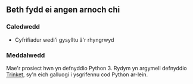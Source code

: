 ## Beth fydd ei angen arnoch chi

### Caledwedd

+ Cyfrifiadur wedi'i gysylltu â'r rhyngrwyd

### Meddalwedd

Mae'r prosiect hwn yn defnyddio Python 3. Rydym yn argymell defnyddio [Trinket](https://trinket.io/), sy'n eich galluogi i ysgrifennu cod Python ar-lein.